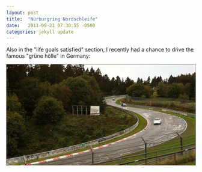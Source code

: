 ```yaml
---
layout: post
title:  "Nürburgring Nordschleife"
date:   2011-09-21 07:30:55 -0500
categories: jekyll update
---
```

Also in the "life goals satisfied" section, I recently had a chance to drive the famous "grüne hölle" in Germany:

![Rainy Ring](/images/IMG_1747.JPG)





